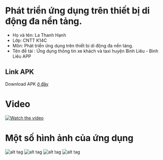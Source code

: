 # Phát triển ứng dụng trên thiết bị di động đa nền tảng.
- Họ và tên: La Thanh Hạnh
- Lớp: CNTT K14C
- Môn: Phát triển ứng dụng trên thiết bị di động đa nền tảng.
- Tên đề tài : Ứng dụng thông tin xe khách và taxi huyện Bình Liêu - Bình Liêu APP
## Link APK
Download APK [ở đây](http://lathanhhanh.tk/download/binhlieuappv3.apk)
# Video
[![Watch the video](https://img.youtube.com/vi/GOG7232LYlc/maxresdefault.jpg)](https://youtu.be/GOG7232LYlc)
# Một số hình ảnh của ứng dụng
![alt tag](https://scontent.fhan5-6.fna.fbcdn.net/v/t1.0-9/72195731_1015787845435137_4779516237795295232_n.jpg?_nc_cat=109&_nc_oc=AQlesDDzzy9lKI1mXsNfY3MlipMCT6rPkhHDLjv7d23yrrVeWgrmgm_Ta7bPfrW8l78&_nc_ht=scontent.fhan5-6.fna&oh=361e086961e23a34aac7fc40e2e07149&oe=5E19D05B)
![alt tag](https://scontent.fhan5-6.fna.fbcdn.net/v/t1.0-9/72306941_1015787785435143_5425692585714778112_n.jpg?_nc_cat=109&_nc_oc=AQlRGWl1DOpCLjTdj-Onrz7jCYOgybIH8D2XhE4w7f3inpn2qQOYRCeAlArvnHEDUDg&_nc_ht=scontent.fhan5-6.fna&oh=cc23a78cc68c37343cd4fde0d678b25c&oe=5E18465A)
![alt tag](https://scontent.fhan5-2.fna.fbcdn.net/v/t1.0-9/72466414_1015787788768476_467274454481764352_n.jpg?_nc_cat=102&_nc_oc=AQl-cB-Q1OLJ3ZrDMaG42263BGZFUtS8d5f9QJe79lsi7wlZbbOg3KsFDnJ29Ldsgt8&_nc_ht=scontent.fhan5-2.fna&oh=b958b81e6e1979d9e854381230af6f88&oe=5E2E50BB)
![alt tag](https://scontent.fhan5-6.fna.fbcdn.net/v/t1.0-9/73372255_1015787795435142_5673019991146889216_n.jpg?_nc_cat=110&_nc_oc=AQmJey3BINVqtAo1sbSJdAfXw2WQst94UvMX-4p6M9fIduci94OLJp3YHVXJ011Zrs0&_nc_ht=scontent.fhan5-6.fna&oh=1717eb20313c94f5635106e4ee19f7af&oe=5E656AA3)
